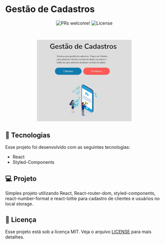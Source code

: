 
# Gestão de Cadastros

<p align="center">
 <img src="https://img.shields.io/static/v1?label=PRs&message=welcome&color=49AA26&labelColor=000000" alt="PRs welcome!" />

  <img alt="License" src="https://img.shields.io/static/v1?label=license&message=MIT&color=49AA26&labelColor=000000">
</p>

<br>

<p align="center">
  <img alt="Gestão de Cagastro" src="https://github.com/felipeblobo/hc-cadastro/blob/master/print.PNG" width="60%">
</p>

## 🚀 Tecnologias

Esse projeto foi desenvolvido com as seguintes tecnologias:

- React
- Styled-Components

## 💻 Projeto

Simples projeto utilizando React, React-router-dom, styled-components, react-number-format e react-lottie para cadastro de clientes e usuários no local storage.

## :memo: Licença

Esse projeto está sob a licença MIT. Veja o arquivo [LICENSE](LICENSE.md) para mais detalhes.
